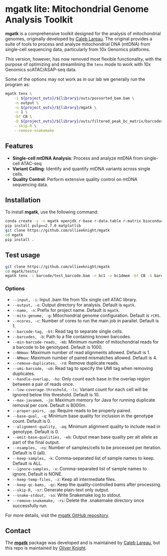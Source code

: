 # mgatk lite: Mitochondrial Genome Analysis Toolkit

**mgatk** is a comprehensive toolkit designed for the analysis of mitochondrial genomes, originally developed by [Caleb Lareau](https://github.com/caleblareau). The original provides a suite of tools to process and analyze mitochondrial DNA (mtDNA) from single-cell sequencing data, particularly from 10x Genomics platforms.  

*This* version, however, has now removed most flexible functionality, with the purpose of optimizing and streamlining the `tenx` mode to work with 10x Genomics scATAC/ASAP-seq data.

Some of the options may not work as in our lab we generally run the program as:

```sh
mgatk tenx \
    -i ${project_outs}/${library}/outs/possorted_bam.bam \
    -n output \
    -o ${project_outs}/${library}/mgatk \
    -c 1 \
    -bt CB \
    -b ${project_outs}/${library}/outs/filtered_peak_bc_matrix/barcodes.tsv \
    --skip-R \
    --remove-snakemake
```

## Features

- **Single-cell mtDNA Analysis**: Process and analyze mtDNA from single-cell ATAC-seq
- **Variant Calling**: Identify and quantify mtDNA variants across single cells.
- **Quality Control**: Perform extensive quality control on mtDNA sequencing data.

## Installation

To install **mgatk**, use the following command:

```sh
conda create -y -n mgatk openjdk r-base r-data.table r-matrix bioconductor-genomicranges bioconductor-summarizedexperiment 
pip install pulp==2.7.0 matplotlib
git clone https://github.com/ollieeknight/mgatk
cd mgatk
pip install .
```

## Test usage

```sh
git clone https://github.com/ollieeknight/mgatk
cd mgatk/tests/
mgatk tenx -i barcode/test_barcode.bam -n bc1 -o bc1dmem -bt CB -b barcode/test_barcodes.txt -c 2
```

### Options

- `--input, -i`: Input .bam file from 10x single cell ATAC library.
- `--output, -o`: Output directory for analysis. Default is `mgatk`.
- `--name, -n`: Prefix for project name. Default is `mgatk`.
- `--mito-genome, -g`: Mitochondrial genome configuration. Default is `rCRS`.
- `--ncores, -c`: Number of cores to run the main job in parallel. Default is 1.
- `--barcode-tag, -bt`: Read tag to separate single cells.
- `--barcodes, -b`: Path to a file containing known barcodes.
- `--min-barcode-reads, -mb`: Minimum number of mitochondrial reads for a barcode to be genotyped. Default is 1000.
- `--NHmax`: Maximum number of read alignments allowed. Default is 1.
- `--NMmax`: Maximum number of paired mismatches allowed. Default is 4.
- `--remove-duplicates, -rd`: Remove duplicate reads.
- `--umi-barcode, -ub`: Read tag to specify the UMI tag when removing duplicates.
- `--handle-overlap, -ho`: Only count each base in the overlap region between a pair of reads once.
- `--low-coverage-threshold, -lc`: Variant count for each cell will be ignored below this threshold. Default is 10.
- `--max-javamem, -jm`: Maximum memory for Java for running duplicate removal per core. Default is 8000m.
- `--proper-pairs, -pp`: Require reads to be properly paired.
- `--base-qual, -q`: Minimum base quality for inclusion in the genotype count. Default is 0.
- `--alignment-quality, -aq`: Minimum alignment quality to include read in genotype. Default is 0.
- `--emit-base-qualities, -eb`: Output mean base quality per alt allele as part of the final output.
- `--nsamples, -ns`: Number of samples/cells to be processed per iteration. Default is 0 (all).
- `--keep-samples, -k`: Comma-separated list of sample names to keep. Default is ALL.
- `--ignore-samples, -x`: Comma-separated list of sample names to ignore. Default is NONE.
- `--keep-temp-files, -z`: Keep all intermediate files.
- `--keep-qc-bams, -qc`: Keep the quality-controlled bams after processing.
- `--skip-R, -sr`: Generate plain-text only output.
- `--snake-stdout, -so`: Write Snakemake log to stdout.
- `--remove-snakemake, -rs`: Delete the .snakemake directory once successfully run.

For more details, visit the [mgatk GitHub repository](https://github.com/caleblareau/mgatk).

## Contact

The [**mgatk**](https://github.com/caleblareau/mgatk) package was developed and is maintained by [Caleb Lareau](https://www.mskcc.org/research/ski/labs/caleb-lareau), but this repo is maintained by [Oliver Knight](https://immunologie.charite.de/metas/person/person/address_detail/oliver_knight/).